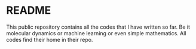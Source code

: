 # README
This public repository contains all the codes that I have written so far. Be it molecular dynamics or machine learning or even simple mathematics. All codes find their home in their repo.
